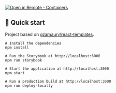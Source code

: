 [![Open in Remote - Containers](https://img.shields.io/static/v1?label=Remote%20-%20Containers&message=Open&color=blue&logo=visualstudiocode)](https://vscode.dev/redirect?url=vscode://ms-vscode-remote.remote-containers/cloneInVolume?url=https://github.com/gzamaury/random-quote-machine)

## 🚅 Quick start

Project based on [gzamaury/react-templates](https://github.com/gzamaury/react-templates).

```shell
# Install the dependencies
npm install

# Run the Storybook at http://localhost:6006
npm run storybook

# Start the application at http://localhost:3000
npm start

# Run a production build at http://localhost:3000
npm run deploy-locally
```
